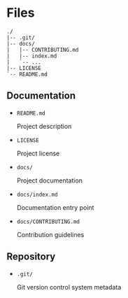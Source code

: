 Files
=====

    ./
    |-- .git/
    |-- docs/
    |   |-- CONTRIBUTING.md
    |   |-- index.md
    |   `-- ...
    |-- LICENSE
    `-- README.md


Documentation
-------------

- `README.md`

  Project description

- `LICENSE`

  Project license

- `docs/`

  Project documentation

- `docs/index.md`

  Documentation entry point

- `docs/CONTRIBUTING.md`

  Contribution guidelines


Repository
----------

- `.git/`

  Git version control system metadata
